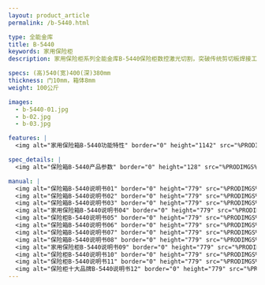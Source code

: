 ```yaml
---
layout: product_article
permalink: /b-5440.html

type: 全能金库
title: B-5440
keywords: 家用保险柜
description: 家用保险柜系列全能金库B-5440保险柜数控激光切割，突破传统剪切板焊接工艺，门板和箱体之间间隙精确到1mm，工艺与技术的完美结合。

specs: (高)540(宽)400(深)380mm
thickness: 门10mm，箱体8mm
weight: 100公斤

images:
  - b-5440-01.jpg
  - b-02.jpg
  - b-03.jpg

features: |
  <img alt="家用保险箱B-5440功能特性" border="0" height="1142" src="%PRODIMGS%/b-gn.jpg" width="538" />

spec_details: |
  <img alt="保险箱B-5440产品参数" border="0" height="128" src="%PRODIMGS%/b-cpcs.jpg" width="538" />

manual: |
  <img alt="保险箱B-5440说明书01" border="0" height="779" src="%PRODIMGS%/jgs-sm01.jpg" width="528" />  
  <img alt="保险箱B-5440说明书02" border="0" height="779" src="%PRODIMGS%/jgs-sm02.jpg" width="528" />  
  <img alt="保险箱B-5440说明书03" border="0" height="779" src="%PRODIMGS%/jgs-sm03.jpg" width="528" />  
  <img alt="家用保险箱B-5440说明书04" border="0" height="779" src="%PRODIMGS%/jgs-sm04.jpg" width="528" />  
  <img alt="保险柜B-5440说明书05" border="0" height="779" src="%PRODIMGS%/jgs-sm05.jpg" width="528" />  
  <img alt="保险箱B-5440说明书06" border="0" height="779" src="%PRODIMGS%/jgs-sm06.jpg" width="528" />  
  <img alt="保险箱B-5440说明书07" border="0" height="779" src="%PRODIMGS%/jgs-sm07.jpg" width="528" />  
  <img alt="保险箱B-5440说明书08" border="0" height="779" src="%PRODIMGS%/jgs-sm08.jpg" width="528" />  
  <img alt="家用保险柜B-5440说明书09" border="0" height="779" src="%PRODIMGS%/jgs-sm09.jpg" width="528" />  
  <img alt="保险柜B-5440说明书10" border="0" height="779" src="%PRODIMGS%/jgs-sm10.jpg" width="528" />  
  <img alt="保险柜B-5440说明书11" border="0" height="779" src="%PRODIMGS%/jgs-sm11.jpg" width="528" />  
  <img alt="保险柜十大品牌B-5440说明书12" border="0" height="779" src="%PRODIMGS%/jgs-sm12.jpg" width="528" />
---
```

